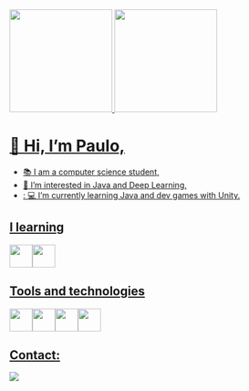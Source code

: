 <div>
<a href="https://github.com/pauloh48">
<img height="180em" src="https://github-readme-stats.vercel.app/api/top-langs/?username=pauloh48&layout=compact&langs_count=7&theme=dracula"/>
<img height="180em" src="https://github-readme-stats.vercel.app/api?username=pauloh48&show_icons=true&theme=dracula&include_all_commits=true&count_private=true"/>
</div>
  
# 👋 Hi, I’m Paulo, 
- 📚 I am a computer science student,
- 👀 I’m interested in Java and Deep Learning,
- :	💻 I’m currently learning Java and dev games with Unity.

## I learning
<img src="https://cdn.jsdelivr.net/gh/devicons/devicon/icons/java/java-original.svg" width="40" height="40"/><img src="https://cdn.jsdelivr.net/gh/devicons/devicon/icons/unity/unity-original.svg" width="40" height="40"/>

## Tools and technologies
<img src="https://cdn.jsdelivr.net/gh/devicons/devicon/icons/cplusplus/cplusplus-original.svg" width="40" height="40"/><img src="https://cdn.jsdelivr.net/gh/devicons/devicon/icons/java/java-original.svg" width="40" height="40"/><img src="https://cdn.jsdelivr.net/gh/devicons/devicon/icons/python/python-original.svg" width="40" height="40"/><img src="https://cdn.jsdelivr.net/gh/devicons/devicon/icons/linux/linux-original.svg" width="40" height="40"/>

## Contact:
<div>
<a href="https://www.linkedin.com/in/pauloh48" target="_blank"><img src="https://img.shields.io/badge/-LinkedIn-%230077B5?style=for-the-badge&logo=linkedin&logoColor=white" target="_blank"></a>   
</div>


<!---
pauloh48/pauloh48 is a ✨ special ✨ repository because its `README.md` (this file) appears on your GitHub profile.
You can click the Preview link to take a look at your changes.
to icons: https://devicon.dev/
to emoji https://gist.github.com/rxaviers/7360908
--->

